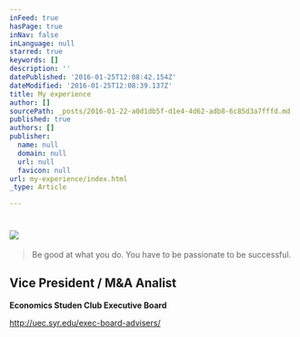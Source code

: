 ```yaml
---
inFeed: true
hasPage: true
inNav: false
inLanguage: null
starred: true
keywords: []
description: ''
datePublished: '2016-01-25T12:08:42.154Z'
dateModified: '2016-01-25T12:08:39.137Z'
title: My experience
author: []
sourcePath: _posts/2016-01-22-a0d1db5f-d1e4-4d62-adb8-6c85d3a7fffd.md
published: true
authors: []
publisher:
  name: null
  domain: null
  url: null
  favicon: null
url: my-experience/index.html
_type: Article

---
```

# 

## ![](https://s3-us-west-2.amazonaws.com/the-grid-img/p/b2ed97d8bb00beb2eededfec6b8c9afe94202065.jpg)

> Be good at what you do. You have to be passionate to be successful.

## Vice President / M&A Analist

**Economics Studen Club Executive Board**

http://uec.syr.edu/exec-board-advisers/